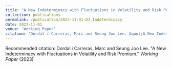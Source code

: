 ```yaml
---
title: "A New Indeterminacy with Fluctuations in Volatility and Risk Premium."
collection: publications
permalink: /publication/2023-11-01-DJ_Indeterminacy
date: 2023-11-01
venue: 'Working Paper'
citation: 'Dordal i Carreras, Marc and Seung Joo Lee. &quot;A New Indeterminacy with Fluctuations in Volatility and Risk Premium.&quot;  <i>Working Paper</i> (2023) '
---
```

Recommended citation: Dordal i Carreras, Marc and Seung Joo Lee. "A New Indeterminacy with Fluctuations in Volatility and Risk Premium."  <i>Working Paper</i> (2023) 